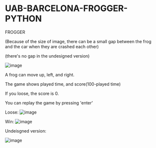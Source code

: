 # UAB-BARCELONA-FROGGER-PYTHON

FROGGER

(Because of the size of image, there can be a small gap between the frog and the car when they are crashed each other)

(there's no gap in the undesigned version)

![image](https://user-images.githubusercontent.com/79829662/181728159-980633ef-94e7-48aa-8388-87c8135797c1.png)

A frog can move up, left, and right.

The game shows played time, and score(100-played time)

If you loose, the score is 0.

You can replay the game by pressing 'enter'


Loose:
![image](https://user-images.githubusercontent.com/79829662/181728276-8be9c699-ef35-4940-bc36-9859fbbd78d6.png)

Win:
![image](https://user-images.githubusercontent.com/79829662/181728381-12a3e146-71f4-41f9-8999-5abb91a49b5d.png)


Undeisgned version:

![image](https://user-images.githubusercontent.com/79829662/181730665-a922b1de-a688-4026-a0b8-a8bfc23f5488.png)
